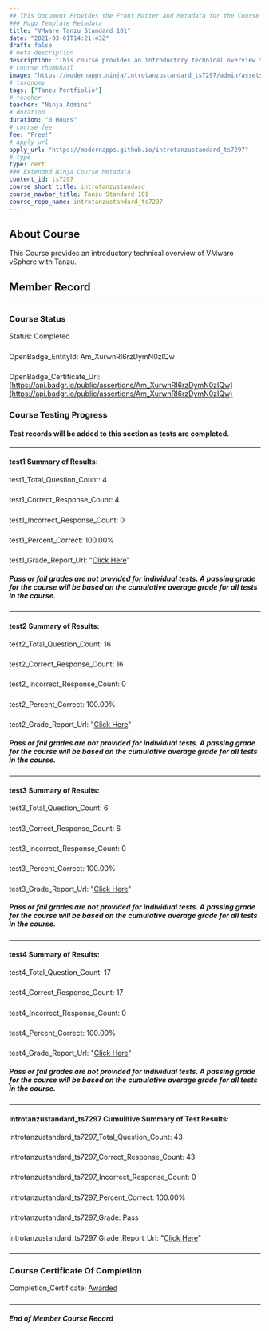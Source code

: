```yaml
---
## This Document Provides the Front Matter and Metadata for the Course Information page used in the modernapps.ninja homepage and the member profile page.
### Hugo Template Metadata
title: "VMware Tanzu Standard 101"
date: "2021-03-01T14:21:43Z"
draft: false
# meta description
description: "This course provides an introductory technical overview to VMware Tanzu Basic and Tanzu Standard"
# course thumbnail
image: "https://modernapps.ninja/introtanzustandard_ts7297/admin/assets/images/introtanzustandard_ts7297.jpg"
# taxonomy
tags: ["Tanzu Portfiolio"]
# teacher
teacher: "Ninja Admins"
# duration
duration: "0 Hours"
# course fee
fee: "Free!"
# apply url
apply_url: "https://modernapps.github.io/introtanzustandard_ts7297"
# type
type: cert
### Extended Ninja Course Metadata
content_id: ts7297
course_short_title: introtanzustandard
course_navbar_title: Tanzu Standard 101
course_repo_name: introtanzustandard_ts7297
---  
```


## About Course

This Course provides an introductory technical overview of VMware vSphere with Tanzu.

## Member Record  
---  
  
  
### Course Status  

Status: Completed
#####
OpenBadge_EntityId: Am_XurwnRI6rzDymN0zIQw
#####
OpenBadge_Certificate_Url: [https://api.badgr.io/public/assertions/Am_XurwnRI6rzDymN0zIQw](https://api.badgr.io/public/assertions/Am_XurwnRI6rzDymN0zIQw)
#####




### Course Testing Progress  
#### Test records will be added to this section as tests are completed.
  
---  
#### test1 Summary of Results:  
test1_Total_Question_Count: 4
#####  
test1_Correct_Response_Count: 4
#####  
test1_Incorrect_Response_Count: 0
#####  
test1_Percent_Correct: 100.00%
#####  
test1_Grade_Report_Url: "[Click Here](https://github.com/modernappsninjas/arotemberg/blob/main/static/userdata/courses/introtanzustandard_ts7297/grade_report.pr329.test1.md)"
##### Pass or fail grades are not provided for individual tests. A passing grade for the course will be based on the cumulative average grade for all tests in the course.  
#####  
---  
#### test2 Summary of Results:  
test2_Total_Question_Count: 16
#####  
test2_Correct_Response_Count: 16
#####  
test2_Incorrect_Response_Count: 0
#####  
test2_Percent_Correct: 100.00%
#####  
test2_Grade_Report_Url: "[Click Here](https://github.com/modernappsninjas/arotemberg/blob/main/static/userdata/courses/introtanzustandard_ts7297/grade_report.pr336.test2.md)"
##### Pass or fail grades are not provided for individual tests. A passing grade for the course will be based on the cumulative average grade for all tests in the course.  
#####  
---  
#### test3 Summary of Results:  
test3_Total_Question_Count: 6
#####  
test3_Correct_Response_Count: 6
#####  
test3_Incorrect_Response_Count: 0
#####  
test3_Percent_Correct: 100.00%
#####  
test3_Grade_Report_Url: "[Click Here](https://github.com/modernappsninjas/arotemberg/blob/main/static/userdata/courses/introtanzustandard_ts7297/grade_report.pr347.test3.md)"
##### Pass or fail grades are not provided for individual tests. A passing grade for the course will be based on the cumulative average grade for all tests in the course.  
#####  
---  
#### test4 Summary of Results:  
test4_Total_Question_Count: 17
#####  
test4_Correct_Response_Count: 17
#####  
test4_Incorrect_Response_Count: 0
#####  
test4_Percent_Correct: 100.00%
#####  
test4_Grade_Report_Url: "[Click Here](https://github.com/modernappsninjas/arotemberg/blob/main/static/userdata/courses/introtanzustandard_ts7297/grade_report.pr389.test4.md)"
##### Pass or fail grades are not provided for individual tests. A passing grade for the course will be based on the cumulative average grade for all tests in the course.  
#####  
---  
#### introtanzustandard_ts7297 Cumulitive Summary of Test Results:  
introtanzustandard_ts7297_Total_Question_Count: 43  
#####  
introtanzustandard_ts7297_Correct_Response_Count: 43  
#####  
introtanzustandard_ts7297_Incorrect_Response_Count: 0 
#####  
introtanzustandard_ts7297_Percent_Correct: 100.00%  
#####  
introtanzustandard_ts7297_Grade: Pass  
#####  
introtanzustandard_ts7297_Grade_Report_Url: "[Click Here](https://github.com/modernappsninjas/arotemberg/blob/main/static/userdata/courses/introtanzustandard_ts7297/grade_report.pr390.introtanzustandard_ts7297.md)"
#####  
  
---  
### Course Certificate Of Completion

Completion_Certificate: [Awarded](https://api.badgr.io/public/assertions/Am_XurwnRI6rzDymN0zIQw)
#####
---
##### End of Member Course Record